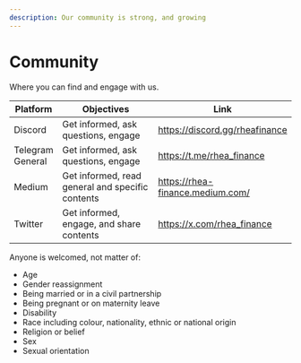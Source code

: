 ```yaml
---
description: Our community is strong, and growing
---
```


# Community

Where you can find and engage with us.

<table><thead><tr><th>Platform</th><th width="267.3333333333333">Objectives</th><th>Link</th></tr></thead><tbody><tr><td>Discord</td><td>Get informed, ask questions, engage</td><td><a href="https://discord.gg/rheafinance">https://discord.gg/rheafinance</a></td></tr><tr><td>Telegram General</td><td>Get informed, ask questions, engage</td><td><a href="https://t.me/rhea_finance">https://t.me/rhea_finance</a></td></tr><tr><td>Medium</td><td>Get informed, read general and specific contents</td><td><a href="https://rhea-finance.medium.com/">https://rhea-finance.medium.com/</a></td></tr><tr><td>Twitter</td><td>Get informed, engage, and share contents</td><td><a href="https://x.com/rhea_finance">https://x.com/rhea_finance</a></td></tr></tbody></table>

Anyone is welcomed, not matter of:

* Age
* Gender reassignment
* Being married or in a civil partnership
* Being pregnant or on maternity leave
* Disability
* Race including colour, nationality, ethnic or national origin
* Religion or belief
* Sex
* Sexual orientation
